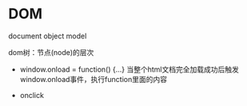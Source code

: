# DOM

document object model

dom树：节点(node)的层次


- window.onload = function() {...}
当整个html文档完全加载成功后触发window.onload事件，执行function里面的内容

- onclick